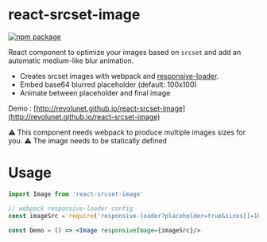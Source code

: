 # react-srcset-image

[![npm package][npm-badge]][npm]

React component to optimize your images based on `srcset` and add an automatic medium-like blur animation.

 - Creates srcset images with webpack and [responsive-loader](http://github.com/revolunet/responsive-loader).
 - Embed base64 blurred placeholder (default: 100x100)
 - Animate between placeholder and final image

Demo : [http://revolunet.github.io/react-srcset-image](http://revolunet.github.io/react-srcset-image)

:warning: This component needs webpack to produce multiple images sizes for you.
:warning: The image needs to be statically defined

# Usage

```jsx
import Image from 'react-srcset-image'

// webpack responsive-loader config
const imageSrc = require('responsive-loader?placeholder=true&sizes[]=100,sizes[]=500,sizes[]=1000!./image.jpg');

const Demo = () => <Image responsiveImage={imageSrc}/>
```


[npm-badge]: https://img.shields.io/npm/v/react-srcset-image.png?style=flat-square
[npm]: https://www.npmjs.org/package/react-srcset-image
